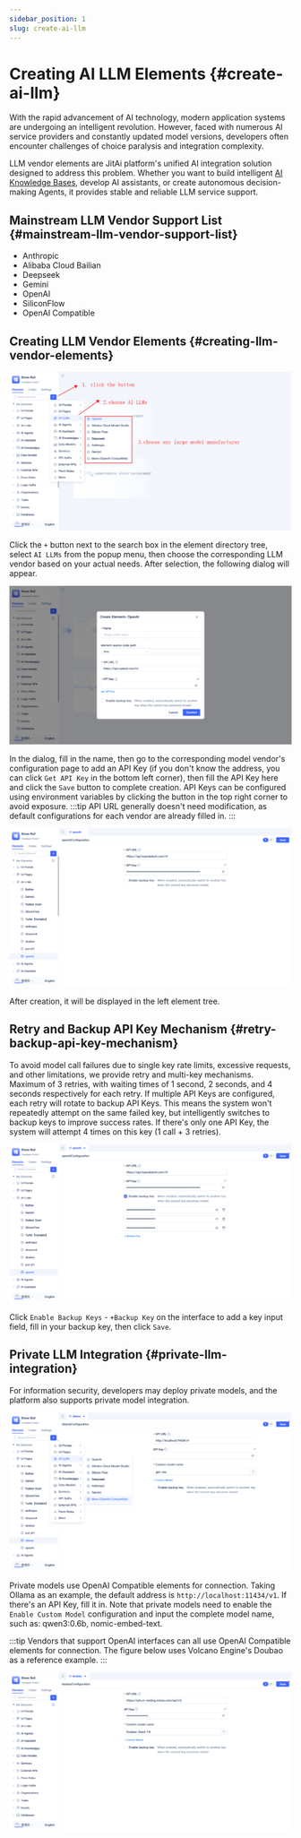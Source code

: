 ```yaml
---
sidebar_position: 1
slug: create-ai-llm
---
```


# Creating AI LLM Elements {#create-ai-llm}
With the rapid advancement of AI technology, modern application systems are undergoing an intelligent revolution. However, faced with numerous AI service providers and constantly updated model versions, developers often encounter challenges of choice paralysis and integration complexity.

LLM vendor elements are JitAi platform's unified AI integration solution designed to address this problem. Whether you want to build intelligent [AI Knowledge Bases](../knowledge-base/create-knowledge-elements), develop AI assistants, or create autonomous decision-making Agents, it provides stable and reliable LLM service support.

## Mainstream LLM Vendor Support List {#mainstream-llm-vendor-support-list}
*   Anthropic
*   Alibaba Cloud Bailian
*   Deepseek
*   Gemini
*   OpenAI
*   SiliconFlow
*   OpenAI Compatible

## Creating LLM Vendor Elements {#creating-llm-vendor-elements}
![LLM Vendor Creation](./img/1/large-model-creation.png)

Click the `+` button next to the search box in the element directory tree, select `AI LLMs` from the popup menu, then choose the corresponding LLM vendor based on your actual needs. After selection, the following dialog will appear.

![LLM Creation Dialog](./img/1/large-model-create-popup.png)

In the dialog, fill in the name, then go to the corresponding model vendor's configuration page to add an API Key (if you don't know the address, you can click `Get API Key` in the bottom left corner), then fill the API Key here and click the `Save` button to complete creation.
API Keys can be configured using environment variables by clicking the button in the top right corner to avoid exposure.
:::tip
API URL generally doesn't need modification, as default configurations for each vendor are already filled in.
:::

![Element Tree Display](./img/1/element-tree-display.png)

After creation, it will be displayed in the left element tree.

## Retry and Backup API Key Mechanism {#retry-backup-api-key-mechanism}
To avoid model call failures due to single key rate limits, excessive requests, and other limitations, we provide retry and multi-key mechanisms. Maximum of 3 retries, with waiting times of 1 second, 2 seconds, and 4 seconds respectively for each retry. If multiple API Keys are configured, each retry will rotate to backup API Keys. This means the system won't repeatedly attempt on the same failed key, but intelligently switches to backup keys to improve success rates. If there's only one API Key, the system will attempt 4 times on this key (1 call + 3 retries).

![Multiple Keys](./img/1/multi-keys.png)

Click `Enable Backup Keys` - `+Backup Key` on the interface to add a key input field, fill in your backup key, then click `Save`.

## Private LLM Integration {#private-llm-integration}
For information security, developers may deploy private models, and the platform also supports private model integration.

![Private Model](./img/1/private-model.png)

Private models use OpenAI Compatible elements for connection. Taking Ollama as an example, the default address is `http://localhost:11434/v1`. If there's an API Key, fill it in. Note that private models need to enable the `Enable Custom Model` configuration and input the complete model name, such as: qwen3:0.6b, nomic-embed-text.

:::tip
Vendors that support OpenAI interfaces can all use OpenAI Compatible elements for connection. The figure below uses Volcano Engine's Doubao as a reference example.
:::

![Doubao Compatibility](./img/1/doubao-compatibility.png)
